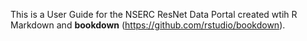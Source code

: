 This is a User Guide for the NSERC ResNet Data Portal created wtih R Markdown and **bookdown** (https://github.com/rstudio/bookdown).